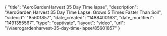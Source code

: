 {
    "title": "AeroGardenHarvest 35 Day Time lapse",
    "description": "AeroGarden Harvest 35 Day Time Lapse.  Grows 5 Times Faster Than Soil",
    "videoid": "85601857",
    "date_created": "1488400163",
    "date_modified": "1491355567",
    "type": "captivate",
    "layout": "video",
    "url": "\/v\/aerogardenharvest-35-day-time-lapse\/85601857"
}